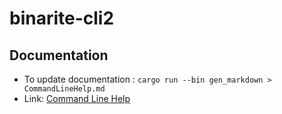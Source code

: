 # binarite-cli2

## Documentation

* To update documentation : `cargo run --bin gen_markdown > CommandLineHelp.md`
* Link: [Command Line Help](CommandLineHelp.md)
